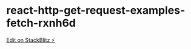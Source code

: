 # react-http-get-request-examples-fetch-rxnh6d

[Edit on StackBlitz ⚡️](https://stackblitz.com/edit/react-http-get-request-examples-fetch-rxnh6d)